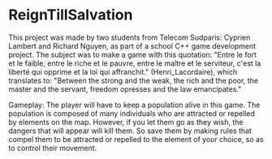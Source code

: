 # ReignTillSalvation
This project was made by two students from Telecom Sudparis: Cyprien Lambert and Richard Nguyen,
as part of a school C++ game development project. The subject was to make a game with this quotation: "Entre le fort et le faible, entre le riche et le pauvre, entre le maître et le serviteur, c'est la liberté qui opprime et la loi qui affranchit." (Henri_Lacordaire), which translates to: "Between the strong and the weak, the rich and the poor, the master and the servant, freedom opresses and the law emancipates."

Gameplay:
The player will have to keep a population alive in this game. The population is composed of many individuals who are attracted or repelled by elements on the map. However, if you let them go as they wish, the dangers that will appear will kill them. So save them by making rules that compel them to be attracted or repelled to the element of your choice, so as to control their movement.
